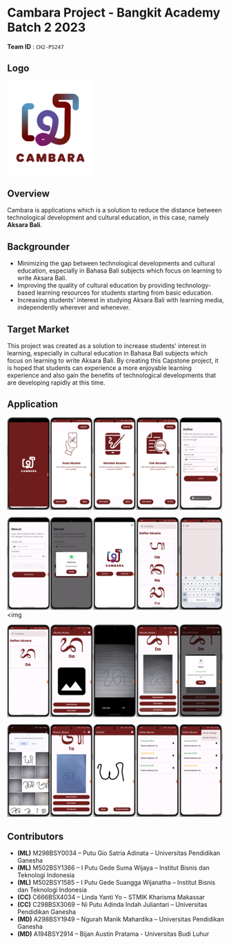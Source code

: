 # Cambara Project - Bangkit Academy Batch 2 2023

**Team ID** : `CH2-PS247`

## Logo
<img src="/profile/assets/logo.png" width=200>

## Overview 
Cambara is applications which is a solution to reduce the distance between technological development and cultural education, in this case, namely **Aksara Bali**.

## Backgrounder
- Minimizing the gap between technological developments and cultural education, especially in Bahasa Bali  subjects which focus on learning to write Aksara Bali.
- Improving the quality of cultural education by providing technology-based learning resources for students starting from basic education.
- Increasing students' interest in studying Aksara Bali with learning media, independently wherever and whenever.

## Target Market 
This project was created as a solution to increase students' interest in learning, especially in cultural education in Bahasa Bali subjects which focus on learning to write Aksara Bali. By creating this Capstone project, it is hoped that students can experience a more enjoyable learning experience and also gain the benefits of technological developments that are developing rapidly at this time.

## Application
<img src="/profile/assets/(1).png" width=100><img src="/profile/assets/(2).png" width=100><img src="/profile/assets/(3).png" width=100><img src="/profile/assets/(4).png" width=100><img src="/profile/assets/(5).png" width=100>

<img src="/profile/assets/(6).png" width=100><img src="/profile/assets/(7).png" width=100><img src="/profile/assets/(8).png" width=100><img src="/profile/assets/(9).png" width=100><img src="/profile/assets/(10).png" width=100><img 

<img src="/profile/assets/(11).png" width=100><img src="/profile/assets/(12).png" width=100><img src="/profile/assets/(13).png" width=100><img src="/profile/assets/(14).png" width=100><img src="/profile/assets/(15).png" width=100>

<img src="/profile/assets/(16).png" width=100><img src="/profile/assets/(17).png" width=100><img src="/profile/assets/(18).png" width=100><img src="/profile/assets/(19).png" width=100><img src="/profile/assets/(20).png" width=100>

## Contributors
- **(ML)** M298BSY0034 – Putu Gio Satria Adinata – Universitas Pendidikan Ganesha
- **(ML)** M502BSY1366 – I Putu Gede Suma Wijaya – Institut Bisnis dan Teknologi Indonesia
- **(ML)** M502BSY1585 – I Putu Gede Suangga Wijanatha – Institut Bisnis dan Teknologi Indonesia
- **(CC)** C666BSX4034 – Linda Yanti Yo – STMIK Kharisma Makassar
- **(CC)** C298BSX3069 – Ni Putu Adinda Indah Juliantari – Universitas Pendidikan Ganesha
- **(MD)** A298BSY1949 – Ngurah Manik Mahardika – Universitas Pendidikan Ganesha
- **(MD)** A194BSY2914 – Bijan Austin Pratama - Universitas Budi Luhur



